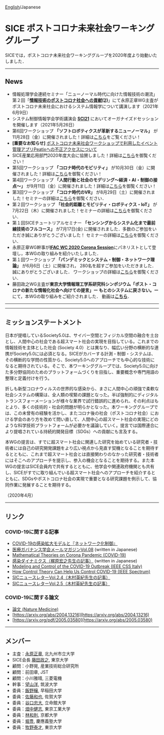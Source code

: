 [English](index.md)/Japanese

# SICE ポストコロナ未来社会ワーキンググループ
SICEでは，ポストコロナ未来社会ワーキンググループを2020年度より始動いたしました．

---
## News
- 情報処理学会連続セミナー「ニューノーマル時代に向けた情報技術の潮流」第２回「**[情報技術のポストコロナ社会への貢献(2)](https://www.ipsj.or.jp/event/seminar/2021/program02.html)**」にて永原正章WG主査がポストコロナ未来社会におけるシステム情報学について講演します（2021年6月9日）
- システム制御情報学会学術講演会 **[SCI21](https://sci21.iscie.or.jp/)** においてオーガナイズドセッションを開催します（2021年5月26日）
- 第6回ワークショップ **「ソフトロボティクスが革新するニューノーマル」** が11月28日（金）に開催されました！詳細は[こちら](https://postcorona-sice.github.io/ws2020_6.html)をご覧ください！
- **[重要なお知らせ]** [ポストコロナ未来社会ワークショップで利用したイベント管理アプリPeatixへの不正アクセスについて](https://postcorona-sice.github.io/peatix_note)
- SICE産業応用部門2020年度大会に協賛しました！詳細は[こちら](https://www.sice.or.jp/ia-div/2020_taikai_sanka_boshu.html)を御覧ください！
- 第5回ワークショップ **「コロナ時代のモビリティ」** が10月30日（金）に開催されました！詳細は[こちら](https://postcorona-sice.github.io/ws2020_5.html)を御覧ください！
- 第4回ワークショップ **「人間行動と社会のモデリング〜経済・AI・制御の接点〜」** が9月11日（金）に開催されました！詳細は[こちら](https://postcorona-sice.github.io/ws2020_4.html)を御覧ください！
- 第3回ワークショップ **「コロナ時代のVR」** が8月29日（土）に開催されました！セミナーの詳細は[こちら](https://postcorona-sice.github.io/ws2020_3.html)を御覧ください．
- 第２回ワークショップ **「社会的距離とモビリティ・ロボティクス・IoT」** が7月22日（木）に開催されました！セミナーの詳細は[こちら](https://postcorona-sice.github.io/ws2020_2.html)を御覧ください．
- 第１回SICEチュートリアルセミナー **「センシングからシステム化まで最前線技術のフルコース」** が7月17日(金) に開催されました．多数のご参加をいただき誠にありがとうございました！
セミナーの詳細は[こちら](https://www.sice.jp/info/info_event/event_20200717.html)を御覧ください．
- 永原正章WG幹事が[**IFAC WC 2020 Corona Session**](https://www.ifac2020.org/program/corona-session/)にパネリストとして登壇し，本WGの取り組みを紹介いたしました．
-  第１回ワークショップ **「パンデミックとシステム・制御・ネットワーク理論」** が6月6日（土）に開催され，
280名を超すご参加をいただきました．誠にありがとうございました．
ワークショップの詳細は[こちら](https://postcorona-sice.github.io/ws2020_1.html)を御覧ください．
- 藤田政之WG主査が**東京大学情報理工学系研究科シンポジウム「ポスト・コロナの新たな情報化社会へ向けての提言」ー もとのシステムに戻さない。ー**にて，本WGの取り組みをご紹介されました．
動画は[**こちら**](https://www.youtube.com/watch?v=H_J5cMkdC-o)．
---

---

## ミッションステートメント
日本が提唱しているSociety5.0は、サイバー空間とフィジカル空間の融合を土台とし、人間中心の社会である超スマート社会の実現を目指している。これまでの情報技術を主体とした社会 (Society 4.0）とは異なり、幅広い分野の横断的な連携がSociety5.0には必須となる。SICEがカバーする計測・制御・システムは、その横断的な学問の性質から、Society5.0へのアプローチでも中心的な技術になると期待されている。そこで、本ワーキンググループでは、Society5.0に向けた多分野協同のためのプラットフォームづくりを目指し、重要概念や専門用語の整理と定義付けを行う。

折しも新型コロナウィルスの世界的な感染から、まさに人間中心の頑強で柔軟な社会システムの構築は、全人類の喫緊の課題となった。半ば強制的にディジタルトランスフォーメーションが様々な業界で試行錯誤的に進められ、その利点はもとより、多くの技術的・社会的問題が明らかとなった。本ワーキンググループでは、この未曾有の経験を活かし、またコロナ後の社会（ポストコロナ社会）における学会のあり方を改めて問い直して、人間中心の超スマート社会の実現にどのような科学技術プラットフォームが必要かを議論していく。提言では国際連合により提唱されている持続的開発目標（SDGs）への貢献にも言及する。

本WGの提言は、すでに超スマート社会に関連した研究を始めている研究者・技術者には自己の研究開発課題をより広い視点から見直す契機となることを期待するとともに、これまで超スマート社会とは直接関わりのなかった研究者・技術者にはそこへのアプローチを提示し、参入の機会となることを期待する。また本WGの提言はSICE会員内で共有するとともに、他学会や関連政府機関とも共有し、SICEがすでに取り組んでいる超スマート社会へのアプローチを紹介するとともに、SDGsやポストコロナ社会の実現で重要となる研究課題を例示して、協同作業に発展することを期待する。

（2020年4月）

---

## リンク
### COVID-19に関する記事
- [COVID-19の感染拡大モデルと『ネットワーク化制御』](https://www.coronasha.co.jp/np/article/11/)
- [医療ガバナンス学会メールマガジンVol.08](http://medg.jp/mt/?p=9585) (written in Japanese)
- [Mathematical Theories on Corona Pandemic (COVID-19)](https://www.ei.tum.de/index.php?id=6875)
- [感染ダイナミクス（梶原宏之先生の記事）](http://cacsd2.sakura.ne.jp/covid19/) (written in Japanese)
- [Modeling and Control of the COVID-19 Outbreak (IEEE CSS Italy)](http://www.ieeecss.it/events/covid.html)
- [How Control Theory Can Help Us Control COVID-19 (IEEE Spectrum)](https://spectrum.ieee.org/biomedical/diagnostics/how-control-theory-can-help-control-covid19
)
- [SICニュースレターVol.2.4（木村英紀先生の記事）](https://sysic.org/wp/wp-content/uploads/2020/04/SICニュースレターVol.2.420.4.7a.pdf)
- [SICニュースレターVol.2.5（木村英紀先生の記事）](https://sysic.org/wp/wp-content/uploads/2020/05/SICニュースレターVol.2.520.5.7-3.pdf)
### COVID-19に関する論文
- [論文 (Nature Medicine)](https://www.nature.com/articles/s41591-020-0883-7)
- [https://arxiv.org/abs/2004.13216](https://arxiv.org/abs/2004.13216)
- [https://arxiv.org/pdf/2005.03580](https://arxiv.org/abs/2005.03580)

---

## メンバー
- 主査：[永原正章](https://nagahara-masaaki.github.io), 北九州市立大学
- SICE会長 [藤田政之](https://www.scl.ipc.i.u-tokyo.ac.jp/member2/fujita/fujitae.html), 東京大学
- 顧問：小野晃, 産業技術総合研究所
- 顧問：前田章, JST
- 顧問：小川雅晴, 三菱電機
- 幹事：[望山洋](http://www.frlab.iit.tsukuba.ac.jp/member/motiyama.html), 筑波大学
- 委員：[飯野穣](https://researchmap.jp/yutakaiino?lang=en), 早稲田大学
- 委員：[佐藤和也](http://control.me.saga-u.ac.jp/sato.html), 佐賀大学
- 委員：[谷口忠大](http://www.tanichu.com/), 立命館大学
- 委員：[畑中健志](http://is.eei.eng.osaka-u.ac.jp/hatanaka/index.php), 東京工業大学
- 委員：[林和則](https://kazunorihayashi.github.io/index_e.html), 京都大学
- 委員：[堀豊](https://hori.appi.keio.ac.jp/en), 慶應義塾大学
- 委員：[牧野泰才](https://www.k.u-tokyo.ac.jp/pros-e/person/yasutoshi_makino/yasutoshi_makino.htm), 東京大学

